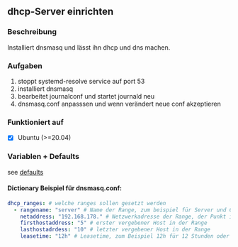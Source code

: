 ## dhcp-Server einrichten

### Beschreibung
Installiert dnsmasq und lässt ihn dhcp und dns machen.

### Aufgaben
1. stoppt systemd-resolve service auf port 53
1. installiert dnsmasq
1. bearbeitet journalconf und startet journald neu
1. dnsmasq.conf anpasssen und wenn verändert neue conf akzeptieren

### Funktioniert auf
- [x] Ubuntu (>=20.04)

### Variablen + Defaults
see [defaults](./defaults/main.yml)

#### Dictionary Beispiel für dnsmasq.conf:

```yaml
dhcp_ranges: # welche ranges sollen gesetzt werden
  - rangename: "server" # Name der Range, zum beispiel für Server und Clients getrente Ranges oder wenn der DHCP-Server Ranges in verschiedenen subnetzten verteilt.
    netaddress: "192.168.178." # Netzwerkadresse der Range, der Punkt ist entscheident da mit der ersten und letzten Hostadresse zusammen eine IP gebildet wird (Beispiel: {{ netaddress }}{{ firsthostaddress }} -> 192.168.178.5)
    firsthostaddress: "5" # erster vergebener Host in der Range
    lasthostadrdess: "10" # letzter vergebener Host in der Range
    leasetime: "12h" # Leasetime, zum Beispiel 12h für 12 Stunden oder 3m für 3 Minuten
```
